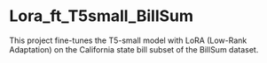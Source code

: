 # Lora_ft_T5small_BillSum
 This project fine-tunes the T5-small model with LoRA (Low-Rank Adaptation) on the California state bill subset of the BillSum dataset. 
